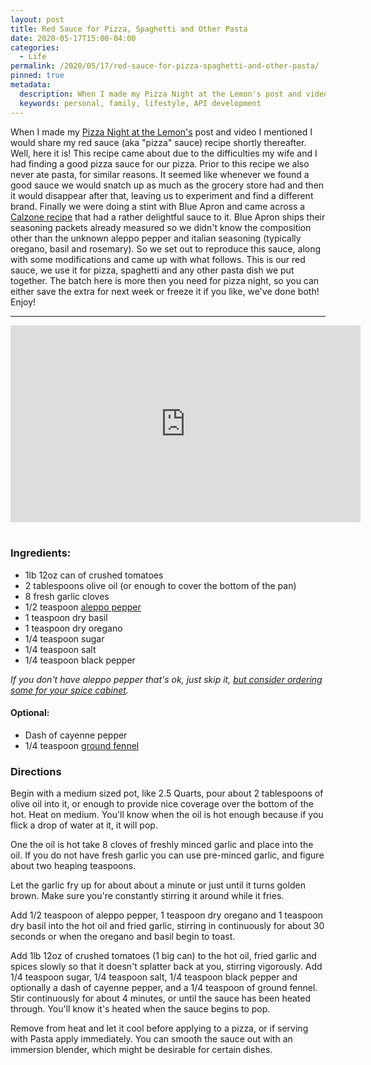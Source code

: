 ```yaml
---
layout: post
title: Red Sauce for Pizza, Spaghetti and Other Pasta
date: 2020-05-17T15:00-04:00
categories:
  - Life
permalink: /2020/05/17/red-sauce-for-pizza-spaghetti-and-other-pasta/
pinned: true
metadata:
  description: When I made my Pizza Night at the Lemon's post and video I mentioned I would share my red sauce (aka "pizza" sauce) recipe shortly thereafter.
  keywords: personal, family, lifestyle, API development
---
```


When I made my [Pizza Night at the Lemon's](/2020/04/19/pizza-night-at-the-lemons/) post and video I mentioned I would share my red sauce (aka "pizza" sauce) recipe shortly thereafter. Well, here it is!  This recipe came about due to the difficulties my wife and I had finding a good pizza sauce for our pizza. Prior to this recipe we also never ate pasta, for similar reasons. It seemed like whenever we found a good sauce we would snatch up as much as the grocery store had and then it would disappear after that, leaving us to experiment and find a different brand.  Finally we were doing a stint with Blue Apron and came across a [Calzone recipe](https://www.blueapron.com/recipes/three-cheese-calzones-with-broccoli-rabe-broccolini-tomato-sauce) that had a rather delightful sauce to it.  Blue Apron ships their seasoning packets already measured so we didn't know the composition other than the unknown aleppo pepper and italian seasoning (typically oregano, basil and rosemary). So we set out to reproduce this sauce, along with some modifications and came up with what follows. This is our red sauce, we use it for pizza, spaghetti and any other pasta dish we put together. The batch here is more then you need for pizza night, so you can either save the extra for next week or freeze it if you like, we've done both! Enjoy!

<!-- excerpt -->

---

<div class="text-center">
    <iframe width="560" height="315" src="https://www.youtube.com/embed/RP_Yu2fP_I4" frameborder="0" allow="accelerometer; autoplay; encrypted-media; gyroscope; picture-in-picture" allowfullscreen></iframe>
</div>
<br />

### Ingredients:

* 1lb 12oz can of crushed tomatoes
* 2 tablespoons olive oil (or enough to cover the bottom of the pan)
* 8 fresh garlic cloves
* 1/2 teaspoon [aleppo pepper]((https://amzn.to/2SsCdea))
* 1 teaspoon dry basil
* 1 teaspoon dry oregano
* 1/4 teaspoon sugar
* 1/4 teaspoon salt
* 1/4 teaspoon black pepper

_If you don't have aleppo pepper that's ok, just skip it, [but consider ordering some for your spice cabinet](https://amzn.to/2SsCdea)._

#### Optional:

* Dash of cayenne pepper
* 1/4 teaspoon [ground fennel](https://amzn.to/369n5bh)

### Directions

Begin with a medium sized pot, like 2.5 Quarts, pour about 2 tablespoons of olive oil into it, or enough to provide nice coverage over the bottom of the hot. Heat on medium.  You'll know when the oil is hot enough because if you flick a drop of water at it, it will pop.

One the oil is hot take 8 cloves of freshly minced garlic and place into the oil. If you do not have fresh garlic you can use pre-minced garlic, and figure about two heaping teaspoons.

Let the garlic fry up for about about a minute or just until it turns golden brown.  Make sure you're constantly stirring it around while it fries.

Add 1/2 teaspoon of aleppo pepper, 1 teaspoon dry oregano and 1 teaspoon dry basil into the hot oil and fried garlic, stirring in continuously for about 30 seconds or when the oregano and basil begin to toast.

Add 1lb 12oz of crushed tomatoes (1 big can) to the hot oil, fried garlic and spices slowly so that it doesn't splatter back at you, stirring vigorously. Add 1/4 teaspoon sugar, 1/4 teaspoon salt, 1/4 teaspoon black pepper and optionally a dash of cayenne pepper, and a 1/4 teaspoon of ground fennel.  Stir continuously for about 4 minutes, or until the sauce has been heated through.  You'll know it's heated when the sauce begins to pop.

Remove from heat and let it cool before applying to a pizza, or if serving with Pasta apply immediately. You can smooth the sauce out with an immersion blender, which might be desirable for certain dishes.

